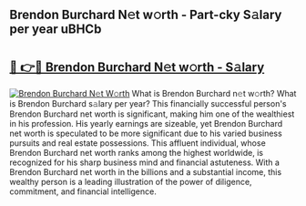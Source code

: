 ## Brendon Burchard N𝚎t w𝚘rth - Part-cky S𝚊lary per year uBHCb

# <h2><a href="http://gc1zhz.nevu.top/?p=Brendon+Burchard">🔗 👉🔴 Brendon Burchard N𝚎t w𝚘rth - S𝚊lary</a></h2>

[![Brendon Burchard N𝚎t W𝚘rth](https://i.imgur.com/Oavwk0R.jpeg)](http://gc1zhz.nevu.top/?p=Brendon+Burchard)
What is Brendon Burchard n𝚎t w𝚘rth? What is Brendon Burchard s𝚊lary per year?
This financially successful person's Brendon Burchard net worth is significant, making him one of the wealthiest in his profession. His yearly earnings are sizeable, yet Brendon Burchard net worth is speculated to be more significant due to his varied business pursuits and real estate possessions. This affluent individual, whose Brendon Burchard net worth ranks among the highest worldwide, is recognized for his sharp business mind and financial astuteness. With a Brendon Burchard net worth in the billions and a substantial income, this wealthy person is a leading illustration of the power of diligence, commitment, and financial intelligence.

